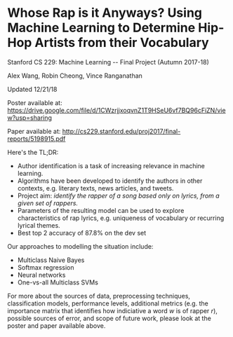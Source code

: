 # Whose Rap is it Anyways? Using Machine Learning to Determine Hip-Hop Artists from their Vocabulary

Stanford CS 229: Machine Learning -- Final Project (Autumn 2017-18)

Alex Wang, Robin Cheong, Vince Ranganathan

Updated 12/21/18

Poster available at: https://drive.google.com/file/d/1CWzrjjxoqvnZ1T9HSeU6vf7BQ96cFiZN/view?usp=sharing

Paper available at: http://cs229.stanford.edu/proj2017/final-reports/5198915.pdf

Here's the TL;DR:

- Author identification is a task of increasing relevance in machine learning.
- Algorithms have been developed to identify the authors in other contexts, e.g. literary texts, news articles, and tweets.
- Project aim: *identify the rapper of a song based only on lyrics, from a given set of rappers.*
- Parameters of the resulting model can be used to explore characteristics of rap lyrics, e.g. uniqueness of vocabulary or recurring lyrical themes.
- Best top 2 accuracy of 87.8% on the dev set

Our approaches to modelling the situation include:
- Multiclass Naive Bayes
- Softmax regression
- Neural networks
- One-vs-all Multiclass SVMs

For more about the sources of data, preprocessing techniques, classification models, performance levels, additional metrics (e.g. the importance matrix that identifies how indiciative a word _w_ is of rapper _r_), possible sources of error, and scope of future work, please look at the poster and paper available above.
